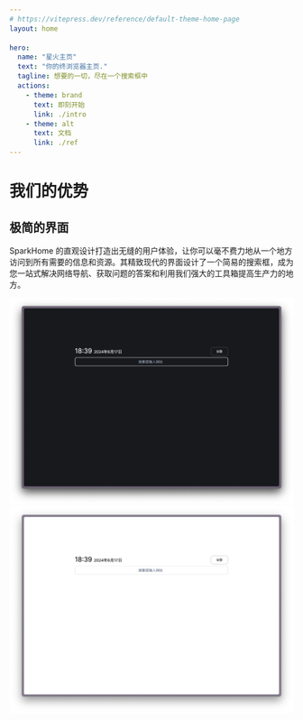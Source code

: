 ```yaml
---
# https://vitepress.dev/reference/default-theme-home-page
layout: home

hero:
  name: "星火主页"
  text: "你的终浏览器主页."
  tagline: 想要的一切，尽在一个搜索框中
  actions:
    - theme: brand
      text: 即刻开始
      link: ./intro
    - theme: alt
      text: 文档
      link: ./ref
---
```


<script setup>
import { ref } from 'vue'
import { useData } from 'vitepress'
const { isDark } = useData();
const dark = ref(isDark);
</script>

# 我们的优势

## 极简的界面

SparkHome 的直观设计打造出无缝的用户体验，让你可以毫不费力地从一个地方访问到所有需要的信息和资源。其精致现代的界面设计了一个简易的搜索框，成为您一站式解决网络导航、获取问题的答案和利用我们强大的工具箱提高生产力的地方。

<img src="./img/homepage.dark.png" v-if="isDark">
<img src="./img/homepage.png" v-else>